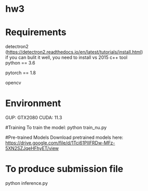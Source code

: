 # hw3

# Requirements
detectron2   
(https://detectron2.readthedocs.io/en/latest/tutorials/install.html)  
if you can bulit it well, you need to install vs 2015 c++ tool  
python == 3.6  

pytorch == 1.8  

opencv 

# Environment
GUP: GTX2080
CUDA: 11.3

#Training
To train the model:
python train_nu.py

#Pre-trained Models
Download pretrained models here:
https://drive.google.com/file/d/1Tci61PIIFRDw-MFz-5XN2SZJqeHFhyET/view

# To produce submission file

python inference.py
